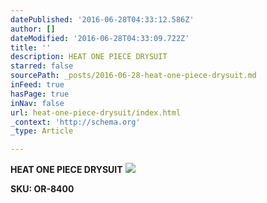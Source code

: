 ```yaml
---
datePublished: '2016-06-28T04:33:12.586Z'
author: []
dateModified: '2016-06-28T04:33:09.722Z'
title: ''
description: HEAT ONE PIECE DRYSUIT
starred: false
sourcePath: _posts/2016-06-28-heat-one-piece-drysuit.md
inFeed: true
hasPage: true
inNav: false
url: heat-one-piece-drysuit/index.html
_context: 'http://schema.org'
_type: Article

---
```

**HEAT ONE PIECE DRYSUIT**
![](https://the-grid-user-content.s3-us-west-2.amazonaws.com/ccdb7c99-0456-4be2-9f3f-6ea61a110cdc.gif)

**SKU: OR-8400**